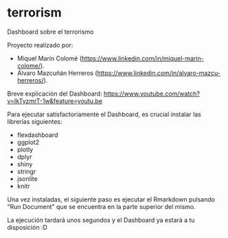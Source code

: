 # terrorism
Dashboard sobre el terrorismo

Proyecto realizado por:
- Miquel Marín Colomé (https://www.linkedin.com/in/miquel-marin-colome/).
- Álvaro Mazcuñán Herreros (https://www.linkedin.com/in/alvaro-mazcu-herreros/).

Breve explicación del Dashboard: https://www.youtube.com/watch?v=IkTyzmrT-1w&feature=youtu.be

Para ejecutar satisfactoriamente el Dashboard, es crucial instalar las librerías siguientes:
- flexdashboard
- ggplot2
- plotly
- dplyr
- shiny
- stringr
- jsonlite
- knitr

Una vez instaladas, el siguiente paso es ejecutar el Rmarkdown pulsando "Run Document" que se encuentra en la parte superior del mismo. 

La ejecución tardará unos segundos y el Dashboard ya estará a tu disposición :D
